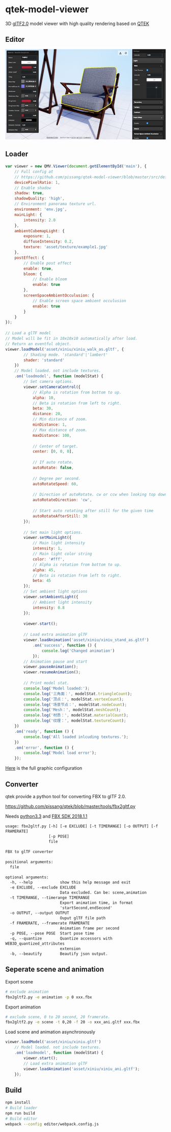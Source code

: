 # qtek-model-viewer

3D [glTF2.0](https://github.com/KhronosGroup/glTF) model viewer with high quality rendering based on [QTEK](https://github.com/pissang/qtek)

## Editor

<a href="https://pissang.github.io/qtek-model-viewer/editor/">
    <img src="./screenshots/editor.jpg" width="600px" />
</a>

## Loader

```js
var viewer = new QMV.Viewer(document.getElementById('main'), {
    // Full config at
    // https://github.com/pissang/qtek-model-viewer/blob/master/src/defaultSceneConfig.js
    devicePixelRatio: 1,
    // Enable shadow
    shadow: true,
    shadowQuality: 'high',
    // Environment panorama texture url.
    environment: 'env.jpg',
    mainLight: {
        intensity: 2.0
    },
    ambientCubemapLight: {
        exposure: 1,
        diffuseIntensity: 0.2,
        texture: 'asset/texture/example1.jpg'
    },
    postEffect: {
        // Enable post effect
        enable: true,
        bloom: {
            // Enable bloom
            enable: true
        },
        screenSpaceAmbientOcculusion: {
            // Enable screen space ambient occulusion
            enable: true
        }
    }
});

// Load a glTF model
// Model will be fit in 10x10x10 automatically after load.
// Return an eventful object.
viewer.loadModel('asset/xiniu/xiniu_walk_as.gltf', {
        // Shading mode. 'standard'|'lambert'
        shader: 'standard'
    })
    // Model loaded. not include textures.
    .on('loadmodel', function (modelStat) {
        // Set camera options.
        viewer.setCameraControl({
            // Alpha is rotation from bottom to up.
            alpha: 10,
            // Beta is rotation from left to right.
            beta: 30,
            distance: 20,
            // Min distance of zoom.
            minDistance: 1,
            // Max distance of zoom.
            maxDistance: 100,

            // Center of target.
            center: [0, 0, 0],

            // If auto rotate.
            autoRotate: false,

            // Degree per second.
            autoRotateSpeed: 60,

            // Direction of autoRotate. cw or ccw when looking top down.
            autoRotateDirection: 'cw',

            // Start auto rotating after still for the given time
            autoRotateAfterStill: 30
        });

        // Set main light options.
        viewer.setMainLight({
            // Main light intensity
            intensity: 1,
            // Main light color string
            color: '#fff',
            // Alpha is rotation from bottom to up.
            alpha: 45,
            // Beta is rotation from left to right.
            beta: 45
        });
        // Set ambient light options
        viewer.setAmbientLight({
            // Ambient light intensity
            intensity: 0.8
        });

        viewer.start();

        // Load extra animation glTF
        viewer.loadAnimation('asset/xiniu/xiniu_stand_as.gltf')
            .on('success', function () {
                console.log('Changed animation')
            });
        // Animation pause and start
        viewer.pauseAnimation();
        viewer.resumeAnimation();

        // Print model stat.
        console.log('Model loaded:');
        console.log('三角面：', modelStat.triangleCount);
        console.log('顶点：', modelStat.vertexCount);
        console.log('场景节点：', modelStat.nodeCount);
        console.log('Mesh：', modelStat.meshCount);
        console.log('材质：', modelStat.materialCount);
        console.log('纹理：', modelStat.textureCount);
    })
    .on('ready', function () {
        console.log('All loaded inlcuding textures.');
    })
    .on('error', function () {
        console.log('Model load error');
    });

```

[Here](https://github.com/pissang/qtek-model-viewer/blob/master/src/defaultSceneConfig.js) is the full graphic configuration

## Converter

qtek provide a python tool for converting FBX to glTF 2.0.

https://github.com/pissang/qtek/blob/master/tools/fbx2gltf.py

Needs [python3.3](https://www.python.org/download/releases/3.3.0/) and [FBX SDK 2018.1.1](http://usa.autodesk.com/adsk/servlet/pc/item?siteID=123112&id=26416130)

```
usage: fbx2gltf.py [-h] [-e EXCLUDE] [-t TIMERANGE] [-o OUTPUT] [-f FRAMERATE]
                   [-p POSE]
                   file

FBX to glTF converter

positional arguments:
  file

optional arguments:
  -h, --help            show this help message and exit
  -e EXCLUDE, --exclude EXCLUDE
                        Data excluded. Can be: scene,animation
  -t TIMERANGE, --timerange TIMERANGE
                        Export animation time, in format
                        'startSecond,endSecond'
  -o OUTPUT, --output OUTPUT
                        Ouput glTF file path
  -f FRAMERATE, --framerate FRAMERATE
                        Animation frame per second
  -p POSE, --pose POSE  Start pose time
  -q, --quantize        Quantize accessors with WEB3D_quantized_attributes
                        extension
  -b, --beautify        Beautify json output.

```


## Seperate scene and animation

Export scene

```bash
# exclude animation
fbx2gltf2.py -e animation -p 0 xxx.fbx
```

Export animation

```bash
# exclude scene, 0 to 20 second, 20 framerate.
fbx2gltf2.py -e scene -t 0,20 -f 20 -o xxx_ani.gltf xxx.fbx
```

Load scene and animation asynchronously

```js
viewer.loadModel('asset/xiniu/xiniu.gltf')
    // Model loaded. not include textures.
    .on('loadmodel', function (modelStat) {
        viewer.start();
        // Load extra animation glTF
        viewer.loadAnimation('asset/xiniu/xiniu_ani.gltf');
    });
```

## Build

```bash
npm install
# Build loader
npm run build
# Build editor
webpack --config editor/webpack.config.js
```
